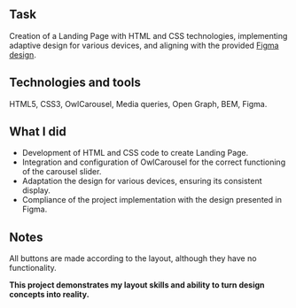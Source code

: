 ## Task
Creation of a Landing Page with HTML and CSS technologies, implementing adaptive design for various devices, and aligning with the provided [Figma design](https://www.figma.com/file/Ur6LcCF7T2ruof0daSKYJ2/mob-first?type=design&node-id=0-1&mode=design).

## Technologies and tools
HTML5, CSS3, OwlCarousel, Media queries, Open Graph, BEM, Figma.

## What I did
- Development of HTML and CSS code to create Landing Page.
- Integration and configuration of OwlCarousel for the correct functioning of the carousel slider.
- Adaptation the design for various devices, ensuring its consistent display.
- Compliance of the project implementation with the design presented in Figma.

## Notes
All buttons are made according to the layout, although they have no functionality.

 **This project demonstrates my layout skills and ability to turn design concepts into reality.**
